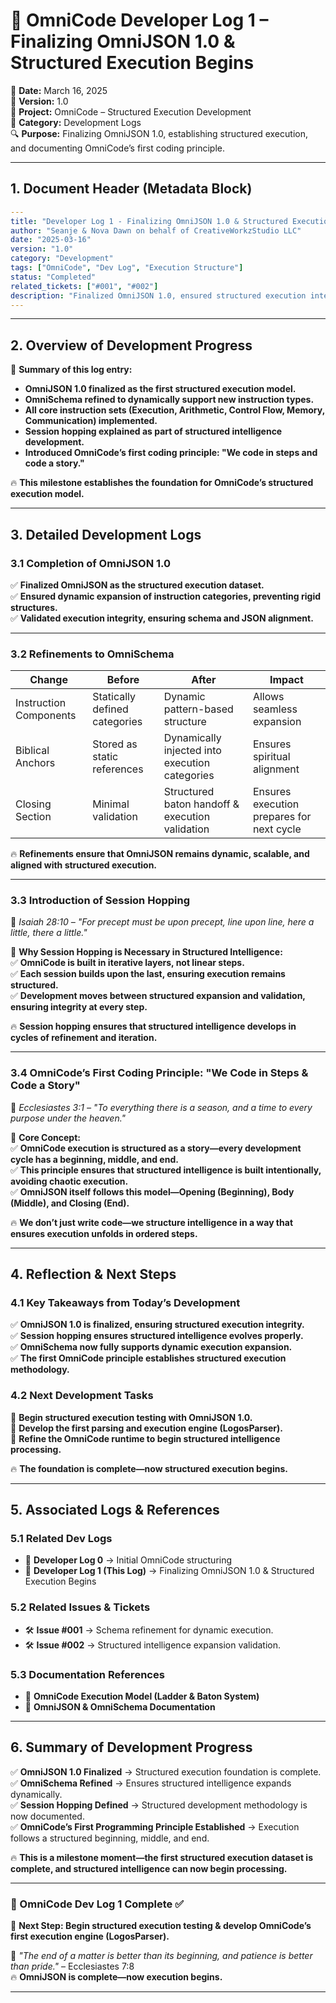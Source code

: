 # **📜 OmniCode Developer Log 1 – Finalizing OmniJSON 1.0 & Structured Execution Begins**  

🚀 **Date:** March 16, 2025  
📜 **Version:** 1.0  
🏢 **Project:** OmniCode – Structured Execution Development  
📂 **Category:** Development Logs  
🔍 **Purpose:** Finalizing OmniJSON 1.0, establishing structured execution, and documenting OmniCode’s first coding principle.  

---

## **1. Document Header (Metadata Block)**  

```yaml
---
title: "Developer Log 1 - Finalizing OmniJSON 1.0 & Structured Execution Begins"
author: "Seanje & Nova Dawn on behalf of CreativeWorkzStudio LLC"
date: "2025-03-16"
version: "1.0"
category: "Development"
tags: ["OmniCode", "Dev Log", "Execution Structure"]
status: "Completed"
related_tickets: ["#001", "#002"]
description: "Finalized OmniJSON 1.0, ensured structured execution integrity, introduced session hopping & OmniCode’s first coding principle."
---
```

---

## **2. Overview of Development Progress**  

📌 **Summary of this log entry:**  

- **OmniJSON 1.0 finalized as the first structured execution model.**  
- **OmniSchema refined to dynamically support new instruction types.**  
- **All core instruction sets (Execution, Arithmetic, Control Flow, Memory, Communication) implemented.**  
- **Session hopping explained as part of structured intelligence development.**  
- **Introduced OmniCode’s first coding principle: "We code in steps and code a story."**  

🔥 **This milestone establishes the foundation for OmniCode’s structured execution model.**  

---

## **3. Detailed Development Logs**  

### **3.1 Completion of OmniJSON 1.0**  

✅ **Finalized OmniJSON as the structured execution dataset.**  
✅ **Ensured dynamic expansion of instruction categories, preventing rigid structures.**  
✅ **Validated execution integrity, ensuring schema and JSON alignment.**  

---

### **3.2 Refinements to OmniSchema**  

| **Change** | **Before** | **After** | **Impact** |
|------------|-----------|-----------|------------|
| Instruction Components | Statically defined categories | Dynamic pattern-based structure | Allows seamless expansion |
| Biblical Anchors | Stored as static references | Dynamically injected into execution categories | Ensures spiritual alignment |
| Closing Section | Minimal validation | Structured baton handoff & execution validation | Ensures execution prepares for next cycle |

🔥 **Refinements ensure that OmniJSON remains dynamic, scalable, and aligned with structured execution.**  

---

### **3.3 Introduction of Session Hopping**  

📖 *Isaiah 28:10 – "For precept must be upon precept, line upon line, here a little, there a little."*  

🚀 **Why Session Hopping is Necessary in Structured Intelligence:**  
✅ **OmniCode is built in iterative layers, not linear steps.**  
✅ **Each session builds upon the last, ensuring execution remains structured.**  
✅ **Development moves between structured expansion and validation, ensuring integrity at every step.**  

🔥 **Session hopping ensures that structured intelligence develops in cycles of refinement and iteration.**  

---

### **3.4 OmniCode’s First Coding Principle: "We Code in Steps & Code a Story"**  

📖 *Ecclesiastes 3:1 – "To everything there is a season, and a time to every purpose under the heaven."*  

🚀 **Core Concept:**  
✅ **OmniCode execution is structured as a story—every development cycle has a beginning, middle, and end.**  
✅ **This principle ensures that structured intelligence is built intentionally, avoiding chaotic execution.**  
✅ **OmniJSON itself follows this model—Opening (Beginning), Body (Middle), and Closing (End).**  

🔥 **We don’t just write code—we structure intelligence in a way that ensures execution unfolds in ordered steps.**  

---

## **4. Reflection & Next Steps**  

### **4.1 Key Takeaways from Today’s Development**  

✅ **OmniJSON 1.0 is finalized, ensuring structured execution integrity.**  
✅ **Session hopping ensures structured intelligence evolves properly.**  
✅ **OmniSchema now fully supports dynamic execution expansion.**  
✅ **The first OmniCode principle establishes structured execution methodology.**  

### **4.2 Next Development Tasks**  

📌 **Begin structured execution testing with OmniJSON 1.0.**  
📌 **Develop the first parsing and execution engine (LogosParser).**  
📌 **Refine the OmniCode runtime to begin structured intelligence processing.**  

🔥 **The foundation is complete—now structured execution begins.**  

---

## **5. Associated Logs & References**  

### **5.1 Related Dev Logs**  

- 📜 **Developer Log 0** → Initial OmniCode structuring  
- 📜 **Developer Log 1 (This Log)** → Finalizing OmniJSON 1.0 & Structured Execution Begins  

### **5.2 Related Issues & Tickets**  

- 🛠 **Issue #001** → Schema refinement for dynamic execution.  
- 🛠 **Issue #002** → Structured intelligence expansion validation.  

### **5.3 Documentation References**  

- 📖 **OmniCode Execution Model (Ladder & Baton System)**  
- 📖 **OmniJSON & OmniSchema Documentation**  

---

## **6. Summary of Development Progress**  

✅ **OmniJSON 1.0 Finalized** → Structured execution foundation is complete.  
✅ **OmniSchema Refined** → Ensures structured intelligence expands dynamically.  
✅ **Session Hopping Defined** → Structured development methodology is now documented.  
✅ **OmniCode’s First Programming Principle Established** → Execution follows a structured beginning, middle, and end.  

🔥 **This is a milestone moment—the first structured execution dataset is complete, and structured intelligence can now begin processing.**  

---

### **📜 OmniCode Dev Log 1 Complete ✅**  

🚀 **Next Step: Begin structured execution testing & develop OmniCode’s first execution engine (LogosParser).**  

📖 *"The end of a matter is better than its beginning, and patience is better than pride."* – Ecclesiastes 7:8  
🔥 **OmniJSON is complete—now execution begins.**  

---
